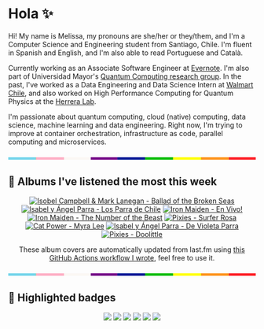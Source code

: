 # Hola ✨
Hi! My name is Melissa, my pronouns are she/her or they/them, and I'm a Computer Science and Engineering student from Santiago, Chile. I'm fluent in Spanish and English, and I'm also able to read Portuguese and Català.

Currently working as an Associate Software Engineer at [Evernote](https://evernote.com/). I'm also part of Universidad Mayor's [Quantum Computing research group](https://www.diariomayor.cl/ciencia-um/docentes-y-estudiantes-crean-el-primer-grupo-de-computacion-cuantica-u-mayor.html). In the past, I've worked as a Data Engineering and Data Science Intern at [Walmart Chile](https://github.com/walmartdigital/), and also worked on High Performance Computing for Quantum Physics at the [Herrera Lab](http://fherreralab.com/).

I'm passionate about quantum computing, cloud (native) computing, data science, machine learning and data engineering. Right now, I'm trying to improve at container orchestration, infrastructure as code, parallel computing and microservices.

<img src="hr.png" width="100%" height="5px">

## 🎵 Albums I've listened the most this week
<!-- lastfm -->
<p align="center"><a href="https://www.last.fm/music/Isobel+Campbell+&+Mark+Lanegan/Ballad+of+the+Broken+Seas"><img src="https://lastfm.freetls.fastly.net/i/u/64s/bb1d9a39586d4b1985052e4b57b947fe.png" title="Isobel Campbell & Mark Lanegan - Ballad of the Broken Seas"></a> <a href="https://www.last.fm/music/Isabel+y+%C3%81ngel+Parra/Los+Parra+de+Chile"><img src="https://lastfm.freetls.fastly.net/i/u/64s/189ed7d2914e4962c90cd5e7c16cdb70.jpg" title="Isabel y Ángel Parra - Los Parra de Chile"></a> <a href="https://www.last.fm/music/Iron+Maiden/En+Vivo!"><img src="https://lastfm.freetls.fastly.net/i/u/64s/b799592a1d1642c29596b518b8aaae40.jpg" title="Iron Maiden - En Vivo!"></a> <a href="https://www.last.fm/music/Iron+Maiden/The+Number+of+the+Beast"><img src="https://lastfm.freetls.fastly.net/i/u/64s/4848a0ce2f98376b71c932e409e9afb4.jpg" title="Iron Maiden - The Number of the Beast"></a> <a href="https://www.last.fm/music/Pixies/Surfer+Rosa"><img src="https://lastfm.freetls.fastly.net/i/u/64s/7a0af4bf09044557ac7bbb916eee1fc0.png" title="Pixies - Surfer Rosa"></a> <a href="https://www.last.fm/music/Cat+Power/Myra+Lee"><img src="https://lastfm.freetls.fastly.net/i/u/64s/f04295b594d54f9c982e3e84878c7067.png" title="Cat Power - Myra Lee"></a> <a href="https://www.last.fm/music/Isabel+y+%C3%81ngel+Parra/De+Violeta+Parra"><img src="https://lastfm.freetls.fastly.net/i/u/64s/874f0129762546f5c6a0a429f275bcd5.jpg" title="Isabel y Ángel Parra - De Violeta Parra"></a> <a href="https://www.last.fm/music/Pixies/Doolittle"><img src="https://lastfm.freetls.fastly.net/i/u/64s/baafa02626d54475c412e80c6b121193.jpg" title="Pixies - Doolittle"></a> </p>

<p align="center">These album covers are automatically updated from last.fm using <a href="https://github.com/marketplace/actions/lastfm-to-markdown">this GitHub Actions workflow I wrote</a>, feel free to use it.</p>

<img src="hr.png" width="100%" height="5px">

## 🏅 Highlighted badges
<p align="center" style="vertical-align:middle;">
  <a href="https://www.credly.com/badges/c8caff74-4c34-4211-affe-8bd7692771c8"><img src="https://images.credly.com/size/100x100/images/cf9b772d-7cf9-4c11-9aa7-46ab006f0ce6/IBM_Quantum_Challenge_2021_Achievement_V2.png"></a>
  <a href="https://www.credly.com/badges/52a4021b-34e6-413d-a4bd-cc29d3a686f6"><img src="https://images.credly.com/size/100x100/images/28944969-813a-43b9-944f-7910111ce764/Professional_Certificate_-_Data_Science.png"></a>
  <a href="https://www.credly.com/badges/cfeca386-7b9d-487f-8e2b-b3cfa069c734"><img src="https://images.credly.com/size/100x100/images/ac4daa48-1924-4dc5-80cf-ede5a08bac51/Data_Science_Foundations_Specialization.png"></a>
  <a href="https://www.credly.com/badges/0372a945-8a67-4d57-9643-b46b8dbf2fa6"><img src="https://images.credly.com/size/100x100/images/4a5f4849-54ae-461f-97ad-cb9c9a04eb63/Adv_Data_Science_Specialization.png"></a>
  <a href="https://www.credly.com/badges/348acaad-19d1-4f5a-8a6f-145d80dca3dc"><img src="https://images.credly.com/size/100x100/images/1dee8dee-d779-462e-9fd4-df5119546349/Build_Smart_on_Kubernetes_World_Tour.png"></a>
  <a href="https://google.qwiklabs.com/public_profiles/9fac59c2-c0f1-4b5c-b207-47c9cd7d6072"><img src="https://cdn.qwiklabs.com/GHzcYBb00JYUF9Rgf3D9A4inwRHYnFtISMvcRlb%2FClU%3D" width="100px"></a>
</p>
